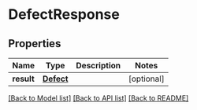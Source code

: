 # DefectResponse

## Properties
Name | Type | Description | Notes
------------ | ------------- | ------------- | -------------
**result** | [**Defect**](Defect.md) |  | [optional] 

[[Back to Model list]](../README.md#documentation-for-models) [[Back to API list]](../README.md#documentation-for-api-endpoints) [[Back to README]](../README.md)

